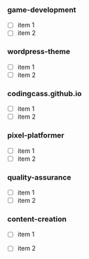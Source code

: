 ### game-development
- [ ] item 1
- [ ] item 2

### wordpress-theme
- [ ] item 1
- [ ] item 2

### codingcass.github.io
- [ ] item 1
- [ ] item 2

### pixel-platformer
- [ ] item 1
- [ ] item 2

### quality-assurance
- [ ] item 1
- [ ] item 2

### content-creation
- [ ] item 1
- [ ] item 2

